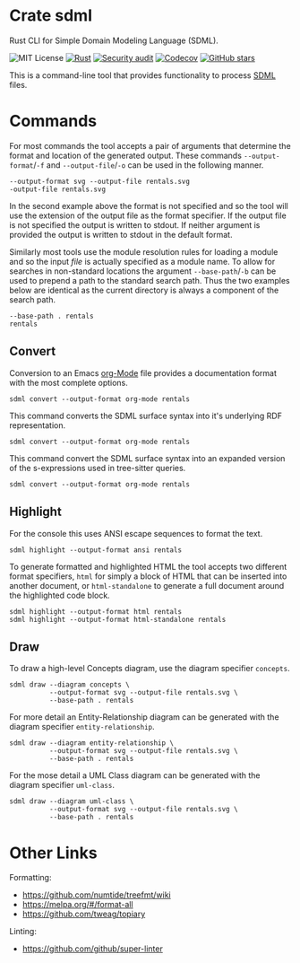 # Crate sdml

Rust CLI for Simple Domain Modeling Language (SDML).

![MIT License](https://img.shields.io/badge/license-mit-118811.svg)
[![Rust](https://github.com/johnstonskj/rust-sdml/actions/workflows/rust.yml/badge.svg)](https://github.com/johnstonskj/rust-sdml/actions/workflows/rust.yml)
[![Security audit](https://github.com/johnstonskj/rust-sdml/actions/workflows/security-audit.yml/badge.svg)](https://github.com/johnstonskj/rust-sdml/actions/workflows/security-audit.yml)
[![Codecov](https://codecov.io/gh/johnstonskj/rust-sdml/branch/main/graph/badge.svg?token=1HGN6M4KIT)](https://codecov.io/gh/johnstonskj/rust-sdml)
[![GitHub stars](https://img.shields.io/github/stars/johnstonskj/rust-sdml.svg)](https://github.com/johnstonskj/rust-sdml/stargazers)

This is  a command-line tool that provides functionality to process
[SDML](https://github.com/johnstonskj/tree-sitter-sdml) files. 

# Commands

For most commands the tool accepts a pair of arguments that determine the format and location of the generated output.
These commands `--output-format`/`-f` and `--output-file`/`-o` can be used in the following manner.

``` shell
--output-format svg --output-file rentals.svg
-output-file rentals.svg
```

In the second example above the format is not specified and so the tool will use the extension of the output file as the
format specifier. If the output file is not specified the output is written to stdout. If neither argument is provided
the output is written to stdout in the default format.

Similarly most tools use the module resolution rules for loading a module and so the input *file* is actually specified
as a module name. To allow for searches in non-standard locations the argument `--base-path`/`-b` can be used to
prepend a path to the standard search path. Thus the two examples below are identical as the current directory is always
a component of the search path.

``` shell
--base-path . rentals
rentals
```

## Convert

Conversion to an Emacs [org-Mode](https://orgmode.org/) file provides a documentation format with the most complete options.

``` shell
sdml convert --output-format org-mode rentals
```

This command converts the SDML surface syntax into it's underlying RDF representation.

``` shell
sdml convert --output-format org-mode rentals
```

This command convert the SDML surface syntax into an expanded version of the s-expressions used in tree-sitter queries. 

``` shell
sdml convert --output-format org-mode rentals
```

## Highlight

For the console this uses ANSI escape sequences to format the text. 

``` shell
sdml highlight --output-format ansi rentals
```

To generate formatted and highlighted HTML the tool accepts two different format specifiers, `html` for simply a block
of HTML that can be inserted into another document, or `html-standalone` to generate a full document around the
highlighted code block.

``` shell
sdml highlight --output-format html rentals
sdml highlight --output-format html-standalone rentals
```

## Draw

To draw a high-level Concepts diagram, use the diagram specifier `concepts`.

``` shell
sdml draw --diagram concepts \
          --output-format svg --output-file rentals.svg \
          --base-path . rentals
```

For more detail an Entity-Relationship diagram can be generated with the diagram specifier `entity-relationship`.

``` shell
sdml draw --diagram entity-relationship \
          --output-format svg --output-file rentals.svg \
          --base-path . rentals
```

For the mose detail a UML Class diagram can be generated with the diagram specifier `uml-class`.

``` shell
sdml draw --diagram uml-class \
          --output-format svg --output-file rentals.svg \
          --base-path . rentals
```

# Other Links

Formatting:

* https://github.com/numtide/treefmt/wiki
* https://melpa.org/#/format-all
* https://github.com/tweag/topiary

Linting:

* https://github.com/github/super-linter

